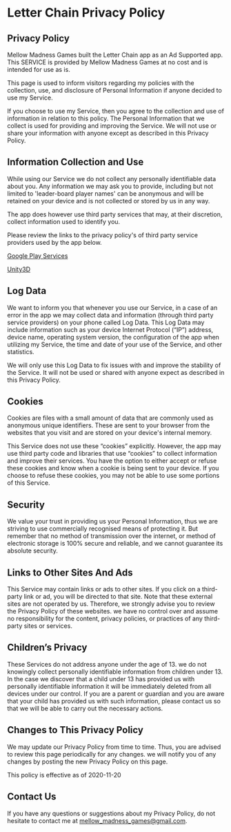 # Letter Chain Privacy Policy

## Privacy Policy

Mellow Madness Games built the Letter Chain app as an Ad Supported app. This SERVICE is provided by Mellow Madness Games at no cost and is intended for use as is.

This page is used to inform visitors regarding my policies with the collection, use, and disclosure of Personal Information if anyone decided to use my Service.

If you choose to use my Service, then you agree to the collection and use of information in relation to this policy. The Personal Information that we collect is used for providing and improving the Service. We will not use or share your information with anyone except as described in this Privacy Policy.

## Information Collection and Use

While using our Service  we do not collect any personally identifiable data about you. Any information we may ask you to provide, including but not limited to 'leader-board player names' can be anonymous and will be retained on your device and is not collected or stored by us in any way.

The app does however use third party services that may, at their discretion, collect information used to identify you.

Please review the links to the privacy policy's of third party service providers used by the app below.

[Google Play Services](https://www.google.com/policies/privacy/)

[Unity3D](https://unity3d.com/legal/privacy-policy)

## Log Data

We want to inform you that whenever you use our Service, in a case of an error in the app we may collect data and information (through third party service providers) on your phone called Log Data. This Log Data may include information such as your device Internet Protocol (“IP”) address, device name, operating system version, the configuration of the app when utilizing my Service, the time and date of your use of the Service, and other statistics. 

We will only use this Log Data to fix issues with and improve the stability of the Service. It will not be used or shared with anyone expect as described in this Privacy Policy.

## Cookies

Cookies are files with a small amount of data that are commonly used as anonymous unique identifiers. These are sent to your browser from the websites that you visit and are stored on your device's internal memory.

This Service does not use these “cookies” explicitly. However, the app may use third party code and libraries that use “cookies” to collect information and improve their services. You have the option to either accept or refuse these cookies and know when a cookie is being sent to your device. If you choose to refuse these cookies, you may not be able to use some portions of this Service.

## Security

We value your trust in providing us your Personal Information, thus we are striving to use commercially recognised means of protecting it. But remember that no method of transmission over the internet, or method of electronic storage is 100% secure and reliable, and we cannot guarantee its absolute security.

## Links to Other Sites And Ads

This Service may contain links or ads to other sites. If you click on a third-party link or ad, you will be directed to that site. Note that these external sites are not operated by us. Therefore, we strongly advise you to review the Privacy Policy of these websites. we have no control over and assume no responsibility for the content, privacy policies, or practices of any third-party sites or services.

## Children’s Privacy

These Services do not address anyone under the age of 13. we do not knowingly collect personally identifiable information from children under 13. In the case we discover that a child under 13 has provided us with personally identifiable information it will be immediately deleted from all devices under our control. If you are a parent or guardian and you are aware that your child has provided us with such information, please contact us so that we will be able to carry out the necessary actions.

## Changes to This Privacy Policy

We may update our Privacy Policy from time to time. Thus, you are advised to review this page periodically for any changes. we will notify you of any changes by posting the new Privacy Policy on this page.

This policy is effective as of 2020-11-20

## Contact Us

If you have any questions or suggestions about my Privacy Policy, do not hesitate to contact me at mellow_madness_games@gmail.com.
